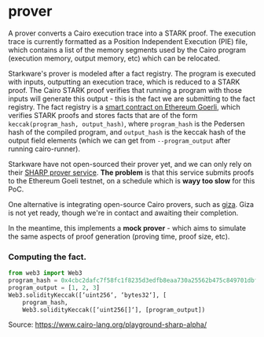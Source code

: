 prover
======

A prover converts a Cairo execution trace into a STARK proof. The execution trace is currently formatted as a Position Independent Execution (PIE) file, which contains a list of the memory segments used by the Cairo program (execution memory, output memory, etc) which can be relocated.

Starkware's prover is modeled after a fact registry. The program is executed with inputs, outputting an execution trace, which is reduced to a STARK proof. The Cairo STARK proof verifies that running a program with those inputs will generate this output - this is the fact we are submitting to the fact registry. The fact registry is a [smart contract on Ethereum Goerli](https://twitter.com/liamzebedee/status/1524987018110849025), which verifies STARK proofs and stores facts that are of the form `keccak(program_hash, output_hash)`, where `program_hash` is the Pedersen hash of the compiled program, and `output_hash` is the keccak hash of the output field elements (which we can get from `--program_output` after running cairo-runner). 

Starkware have not open-sourced their prover yet, and we can only rely on their [SHARP prover service](https://www.cairo-lang.org/docs/sharp.html). **The problem** is that this service submits proofs to the Ethereum Goeli testnet, on a schedule which is **wayy too slow** for this PoC. 

One alternative is integrating open-source Cairo provers, such as [giza](https://github.com/maxgillett/giza). Giza is not yet ready, though we're in contact and awaiting their completion.

In the meantime, this implements a **mock prover** - which aims to simulate the same aspects of proof generation (proving time, proof size, etc).

### Computing the fact.

```py
from web3 import Web3
program_hash = 0x4cbc2dafc7f58fc1f8235d3edfb8eaa730a25562b475c849701dbf61949ff00
program_output = [1, 2, 3]
Web3.solidityKeccak([‘uint256‘, ‘bytes32‘], [
    program_hash,
    Web3.solidityKeccak([‘uint256[]‘], [program_output])
```

Source: https://www.cairo-lang.org/playground-sharp-alpha/
